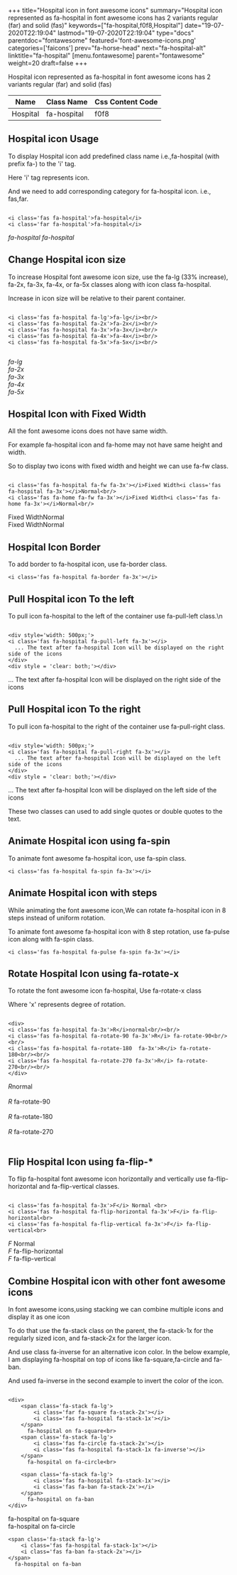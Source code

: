 +++
title="Hospital icon in font awesome icons"
summary="Hospital icon represented as fa-hospital in font awesome icons has 2 variants regular (far) and solid (fas)"
keywords=["fa-hospital,f0f8,Hospital"]
date="19-07-2020T22:19:04"
lastmod="19-07-2020T22:19:04"
type="docs"
parentdoc="fontawesome"
featured='font-awesome-icons.png'
categories=['faicons']
prev="fa-horse-head"
next="fa-hospital-alt"
linktitle="fa-hospital"
[menu.fontawesome]
parent="fontawesome"
weight=20
draft=false
+++


Hospital icon represented as fa-hospital in font awesome icons has 2 variants regular (far) and solid (fas)

<div class='table-responsive'><table class='table'><thead><tr><th>Name</th><th>Class Name</th><th>Css Content Code</th></tr></thead><tbody><tr><td>Hospital</td><td>fa-hospital</td><td>f0f8</td></tr></tbody></table></div>



## Hospital icon Usage

To display Hospital icon add predefined class name i.e.,fa-hospital (with prefix fa-) to the 'i' tag.

Here 'i' tag represents icon.

And we need to add corresponding category for fa-hospital icon. i.e., fas,far.


```

<i class='fas fa-hospital'>fa-hospital</i>
<i class='far fa-hospital'>fa-hospital</i>
```

<i class='fas fa-hospital'>fa-hospital</i>
<i class='far fa-hospital'>fa-hospital</i>




## Change Hospital icon size
To increase Hospital font awesome icon size, use the fa-lg (33% increase), fa-2x, fa-3x, fa-4x, or fa-5x classes along with icon class fa-hospital.

Increase in icon size will be relative to their parent container. 

```

<i class='fas fa-hospital fa-lg'>fa-lg</i><br/>
<i class='fas fa-hospital fa-2x'>fa-2x</i><br/>
<i class='fas fa-hospital fa-3x'>fa-3x</i><br/>
<i class='fas fa-hospital fa-4x'>fa-4x</i><br/>
<i class='fas fa-hospital fa-5x'>fa-5x</i><br/>
            
```

<i class='fas fa-hospital fa-lg'>fa-lg</i><br/>
<i class='fas fa-hospital fa-2x'>fa-2x</i><br/>
<i class='fas fa-hospital fa-3x'>fa-3x</i><br/>
<i class='fas fa-hospital fa-4x'>fa-4x</i><br/>
<i class='fas fa-hospital fa-5x'>fa-5x</i><br/>
            



## Hospital Icon with Fixed Width 

All the font awesome icons does not have same width.

For example fa-hospital icon and fa-home may not have same height and width.

So to display two icons with fixed width and height we can use fa-fw class.


```

<i class='fas fa-hospital fa-fw fa-3x'></i>Fixed Width<i class='fas fa-hospital fa-3x'></i>Normal<br/>
<i class='fas fa-home fa-fw fa-3x'></i>Fixed Width<i class='fas fa-home fa-3x'></i>Normal<br/>
```

<i class='fas fa-hospital fa-fw fa-3x'></i>Fixed Width<i class='fas fa-hospital fa-3x'></i>Normal<br/>
<i class='fas fa-home fa-fw fa-3x'></i>Fixed Width<i class='fas fa-home fa-3x'></i>Normal<br/>



## Hospital Icon Border 

To add border to fa-hospital icon, use fa-border class.


```
<i class='fas fa-hospital fa-border fa-3x'></i>

```
<i class='fas fa-hospital fa-border fa-3x'></i>





## Pull Hospital icon To the left

To pull icon fa-hospital to the left of the container use fa-pull-left class.\n

```

<div style='width: 500px;'>
<i class='fas fa-hospital fa-pull-left fa-3x'></i>
  ... The text after fa-hospital Icon will be displayed on the right side of the icons
</div>
<div style = 'clear: both;'></div>
```

<div style='width: 500px;'>
<i class='fas fa-hospital fa-pull-left fa-3x'></i>
  ... The text after fa-hospital Icon will be displayed on the right side of the icons
</div>
<div style = 'clear: both;'></div>




## Pull Hospital icon To the right
To pull icon fa-hospital to the right of the container use fa-pull-right class.

```

<div style='width: 500px;'>
<i class='fas fa-hospital fa-pull-right fa-3x'></i>
  ... The text after fa-hospital Icon will be displayed on the left side of the icons
</div>
<div style = 'clear: both;'></div>
```

<div style='width: 500px;'>
<i class='fas fa-hospital fa-pull-right fa-3x'></i>
  ... The text after fa-hospital Icon will be displayed on the left side of the icons
</div>
<div style = 'clear: both;'></div>

These two classes can used to add single quotes or double quotes to the text.


## Animate Hospital icon using fa-spin
To animate font awesome fa-hospital icon, use fa-spin class.

```
<i class='fas fa-hospital fa-spin fa-3x'></i>
```
<i class='fas fa-hospital fa-spin fa-3x'></i>




## Animate Hospital icon with steps
While animating the font awesome icon,We can rotate fa-hospital icon in 8 steps instead of uniform rotation.

To animate font awesome fa-hospital icon with 8 step rotation, use fa-pulse icon along with fa-spin class.


```
<i class='fas fa-hospital fa-pulse fa-spin fa-3x'></i>

```
<i class='fas fa-hospital fa-pulse fa-spin fa-3x'></i>





## Rotate Hospital Icon using fa-rotate-x
To rotate the font awesome icon fa-hospital, Use fa-rotate-x class

Where 'x' represents degree of rotation.


```

<div>
<i class='fas fa-hospital fa-3x'>R</i>normal<br/><br/>
<i class='fas fa-hospital fa-rotate-90 fa-3x'>R</i> fa-rotate-90<br/><br/> 
<i class='fas fa-hospital fa-rotate-180  fa-3x'>R</i> fa-rotate-180<br/><br/> 
<i class='fas fa-hospital fa-rotate-270 fa-3x'>R</i> fa-rotate-270<br/><br/>
</div>
```

<div>
<i class='fas fa-hospital fa-3x'>R</i>normal<br/><br/>
<i class='fas fa-hospital fa-rotate-90 fa-3x'>R</i> fa-rotate-90<br/><br/> 
<i class='fas fa-hospital fa-rotate-180  fa-3x'>R</i> fa-rotate-180<br/><br/> 
<i class='fas fa-hospital fa-rotate-270 fa-3x'>R</i> fa-rotate-270<br/><br/>
</div>




## Flip Hospital Icon using fa-flip-*
To flip fa-hospital font awesome icon horizontally and vertically use fa-flip-horizontal and fa-flip-vertical classes. 

```

<i class='fas fa-hospital fa-3x'>F</i> Normal <br>
<i class='fas fa-hospital fa-flip-horizontal fa-3x'>F</i> fa-flip-horizontal<br>
<i class='fas fa-hospital fa-flip-vertical fa-3x'>F</i> fa-flip-vertical<br>
```

<i class='fas fa-hospital fa-3x'>F</i> Normal <br>
<i class='fas fa-hospital fa-flip-horizontal fa-3x'>F</i> fa-flip-horizontal<br>
<i class='fas fa-hospital fa-flip-vertical fa-3x'>F</i> fa-flip-vertical<br>




## Combine Hospital icon with other font awesome icons
In font awesome icons,using stacking we can combine multiple icons and display it as one icon 

To do that use the fa-stack class on the parent, the fa-stack-1x for the regularly sized icon, and fa-stack-2x for the larger icon.

And use class fa-inverse for an alternative icon color. 
In the below example, I am displaying fa-hospital on top of icons like fa-square,fa-circle and fa-ban.

And used fa-inverse in the second example to invert the color of the icon.

```

<div>
    <span class='fa-stack fa-lg'>
        <i class='far fa-square fa-stack-2x'></i>
        <i class='fas fa-hospital fa-stack-1x'></i>
    </span>
      fa-hospital on fa-square<br>
    <span class='fa-stack fa-lg'>
        <i class='fas fa-circle fa-stack-2x'></i>
        <i class='fas fa-hospital fa-stack-1x fa-inverse'></i>
    </span>
      fa-hospital on fa-circle<br>

    <span class='fa-stack fa-lg'>
        <i class='fas fa-hospital fa-stack-1x'></i>
        <i class='fas fa-ban fa-stack-2x'></i>
    </span>
      fa-hospital on fa-ban
</div>
```

<div>
    <span class='fa-stack fa-lg'>
        <i class='far fa-square fa-stack-2x'></i>
        <i class='fas fa-hospital fa-stack-1x'></i>
    </span>
      fa-hospital on fa-square<br>
    <span class='fa-stack fa-lg'>
        <i class='fas fa-circle fa-stack-2x'></i>
        <i class='fas fa-hospital fa-stack-1x fa-inverse'></i>
    </span>
      fa-hospital on fa-circle<br>

    <span class='fa-stack fa-lg'>
        <i class='fas fa-hospital fa-stack-1x'></i>
        <i class='fas fa-ban fa-stack-2x'></i>
    </span>
      fa-hospital on fa-ban
</div>






